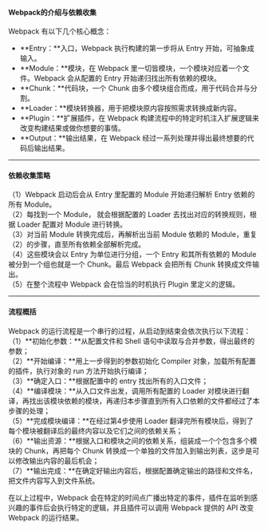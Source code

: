 #### Webpack的介绍与依赖收集

Webpack 有以下几个核心概念：

- **Entry：**入口，Webpack 执行构建的第一步将从 Entry 开始，可抽象成输入。
- **Module：**模块，在 Webpack 里一切皆模块，一个模块对应着一个文件。Webpack 会从配置的 Entry 开始递归找出所有依赖的模块。
- **Chunk：**代码块，一个 Chunk 由多个模块组合而成，用于代码合并与分割。
- **Loader：**模块转换器，用于把模块原内容按照需求转换成新内容。
- **Plugin：**扩展插件，在 Webpack 构建流程中的特定时机注入扩展逻辑来改变构建结果或做你想要的事情。
- **Output：**输出结果，在 Webpack 经过一系列处理并得出最终想要的代码后输出结果。

---
#### 依赖收集策略

（1）Webpack 启动后会从 Entry 里配置的 Module 开始递归解析 Entry 依赖的所有 Module。 <br>
（2）每找到一个 Module， 就会根据配置的 Loader 去找出对应的转换规则，根据 Loader 配置对 Module 进行转换。<br>
（3）对当前 Module 转换完成后，再解析出当前 Module 依赖的 Module，重复（2）的步骤，直至所有依赖全部解析完成。<br>
（4）这些模块会以 Entry 为单位进行分组，一个 Entry 和其所有依赖的 Module 被分到一个组也就是一个 Chunk。最后 Webpack 会把所有 Chunk 转换成文件输出。<br>
（5）在整个流程中 Webpack 会在恰当的时机执行 Plugin 里定义的逻辑。

---

#### 流程概括

Webpack 的运行流程是一个串行的过程，从启动到结束会依次执行以下流程： <br>
（1）**初始化参数：**从配置文件和 Shell 语句中读取与合并参数，得出最终的参数； <br>
（2）**开始编译：**用上一步得到的参数初始化 Compiler 对象，加载所有配置的插件，执行对象的 run 方法开始执行编译； <br>
（3）**确定入口：**根据配置中的 entry 找出所有的入口文件； <br>
（4）**编译模块：**从入口文件出发，调用所有配置的 Loader 对模块进行翻译，再找出该模块依赖的模块，再递归本步骤直到所有入口依赖的文件都经过了本步骤的处理； <br>
（5）**完成模块编译：**在经过第4步使用 Loader 翻译完所有模块后，得到了每个模块被翻译后的最终内容以及它们之间的依赖关系； <br>
（6）**输出资源：**根据入口和模块之间的依赖关系，组装成一个个包含多个模块的 Chunk，再把每个 Chunk 转换成一个单独的文件加入到输出列表，这步是可以修改输出内容的最后机会； <br>
（7）**输出完成：**在确定好输出内容后，根据配置确定输出的路径和文件名，把文件内容写入到文件系统。

在以上过程中，Webpack 会在特定的时间点广播出特定的事件，插件在监听到感兴趣的事件后会执行特定的逻辑，并且插件可以调用 Webpack 提供的 API 改变 Webpack 的运行结果。
